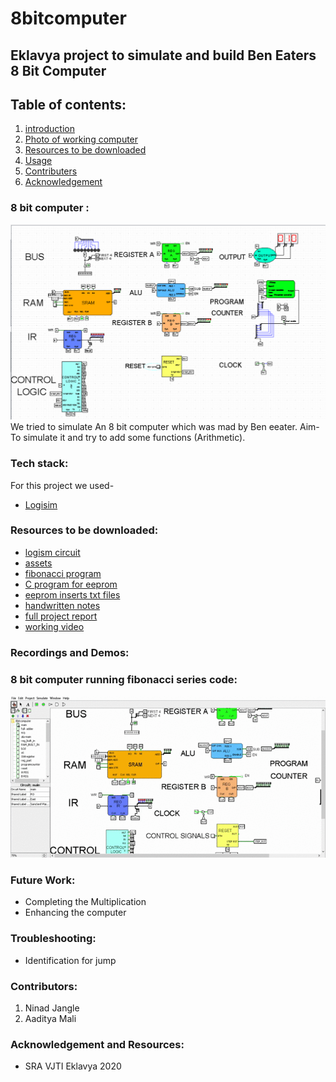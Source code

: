 # 8bitcomputer
## Eklavya project to simulate and build Ben Eaters 8 Bit Computer

## Table of contents:
  1. [introduction](intro.md)
  2. [Photo of working computer](#8-bit-computer)
  3. [Resources to be downloaded](#resources-to-be-downloaded)
  4. [Usage](#recordings-and-demos)
  5. [Contributers](#contributors)
  6. [Acknowledgement](#acknowledgement-and-resources)



### 8 bit computer :
![](https://github.com/ninja3011/8bitcomputer/blob/master/asds.PNG)
We tried to simulate An 8 bit computer which was mad by Ben eeater.
Aim-To simulate it and try to add some functions (Arithmetic).

### Tech stack:
  For this project we used-
    <ul>
  <li><a href='https://logisim.en.uptodown.com/windows'>Logisim</a></li>
    </ul>

### Resources to be downloaded:

- [logism circuit](https://github.com/ninja3011/8bitcomputer/blob/master/8bitcomputer.circ)
- [assets](https://github.com/ninja3011/8bitcomputer/blob/master/assets.zip)
- [fibonacci program](https://github.com/ninja3011/8bitcomputer/blob/master/programs.zip)
- [C program for eeprom](https://github.com/ninja3011/8bitcomputer/blob/master/rom_inserts_programs.zip)
- [eeprom inserts txt files](https://github.com/ninja3011/8bitcomputer/blob/master/rom_inserts.zip)
- [handwritten notes](https://github.com/ninja3011/8bitcomputer/blob/master/assets.zip)
- [full project report](https://github.com/ninja3011/8bitcomputer/blob/master/8bitcomputer.docx)
- [working video](https://drive.google.com/file/d/1I9pkEEhcmzGA9qCnPIdLh6NQYxmB5jP2/view?usp=sharing)

### Recordings and Demos:

### 8 bit computer running fibonacci series code:
![](https://github.com/ninja3011/8bitcomputer/blob/master/Logisim_%20main%20of%208bitcomputer%202020-06-13%2010-27-48.gif)

### Future Work:
  <ul>
  <li>Completing the Multiplication</li>
  <li>Enhancing the computer</li>
  </ul>
  
### Troubleshooting:
  <ul>
  <li>Identification for jump</li>
  </ul>

### Contributors:
<ol>
  <li>Ninad Jangle</li>
  <li>Aaditya Mali</li>
</ol>

### Acknowledgement and Resources:
<ul>
  <li>SRA VJTI Eklavya 2020</li>
</ul>

